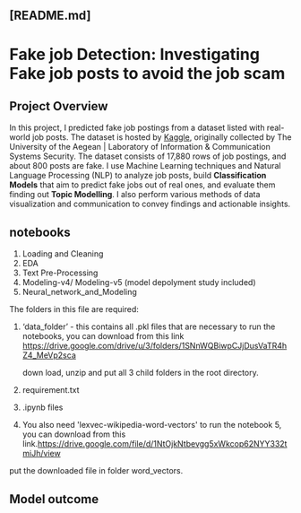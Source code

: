 ## [README.md]

# Fake job Detection: Investigating Fake job posts to avoid the job scam

## Project Overview

In this project, I predicted fake job postings from a dataset listed with real-world job posts. The dataset is hosted by [Kaggle](https://www.kaggle.com/shivamb/real-or-fake-fake-jobposting-prediction), originally collected by The University of the Aegean | Laboratory of Information & Communication Systems Security. The dataset consists of 17,880 rows of job postings, and about 800 posts are fake. I use Machine Learning techniques and Natural Language Processing (NLP) to analyze job posts, build **Classification Models** that aim to predict fake jobs out of real ones, and evaluate them finding out **Topic Modelling**. I also perform various methods of data visualization and communication to convey findings and actionable insights.

## notebooks 

1. Loading and Cleaning
2. EDA
3. Text Pre-Processing
4. Modeling-v4/ Modeling-v5 (model depolyment study included)
5. Neural_network_and_Modeling

The folders in this file are required:

1. ‘data_folder’ - this contains all .pkl files that are necessary to run the notebooks, you can download from this link https://drive.google.com/drive/u/3/folders/1SNnWQBiwpCJjDusVaTR4hZ4_MeVp2sca

   down load, unzip and put all 3 child folders in the root directory.

2. requirement.txt

3. .ipynb files

4.  You also need 'lexvec-wikipedia-word-vectors' to run the notebook 5, you can download from this link.https://drive.google.com/file/d/1NtOjkNtbevgg5xWkcop62NYY332tmiJh/view

   put the downloaded file in folder word_vectors.

##  Model outcome

   
   
   